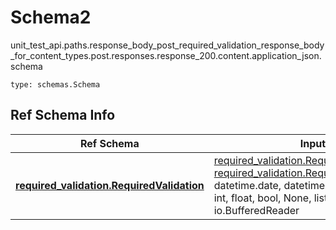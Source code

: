 # Schema2
unit_test_api.paths.response_body_post_required_validation_response_body_for_content_types.post.responses.response_200.content.application_json.schema
```
type: schemas.Schema
```

## Ref Schema Info
Ref Schema | Input Type | Output Type
---------- | ---------- | -----------
[**required_validation.RequiredValidation**](../../../../../../../../components/schema/required_validation.md) | [required_validation.RequiredValidationDictInput](../../../../../../../../components/schema/required_validation.md#requiredvalidationdictinput), [required_validation.RequiredValidationDict](../../../../../../../../components/schema/required_validation.md#requiredvalidationdict), str, datetime.date, datetime.datetime, uuid.UUID, int, float, bool, None, list, tuple, bytes, io.FileIO, io.BufferedReader | [required_validation.RequiredValidationDict](../../../../../../../../components/schema/required_validation.md#requiredvalidationdict), str, float, int, bool, None, tuple, bytes, io.FileIO
